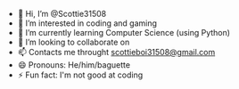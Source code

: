 - 👋 Hi, I’m @Scottie31508
- 👀 I’m interested in coding and gaming
- 🌱 I’m currently learning Computer Science (using Python)
- 💞️ I’m looking to collaborate on 
- 📫 Contacts me throught scottieboi31508@gmail.com
- 😄 Pronouns: He/him/baguette
- ⚡ Fun fact: I'm not good at coding

<!---
Scottie31508/Scottie31508 is a ✨ special ✨ repository because its `README.md` (this file) appears on your GitHub profile.
You can click the Preview link to take a look at your changes.
--->
